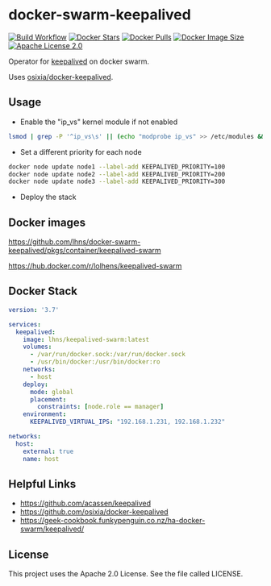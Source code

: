 # docker-swarm-keepalived

[![Build Workflow](https://github.com/LolHens/docker-swarm-keepalived/workflows/build/badge.svg)](https://github.com/LolHens/docker-swarm-keepalived/actions?query=workflow%3Abuild)
[![Docker Stars](https://img.shields.io/docker/stars/lolhens/keepalived-swarm)](https://hub.docker.com/r/lolhens/keepalived-swarm)
[![Docker Pulls](https://img.shields.io/docker/pulls/lolhens/keepalived-swarm)](https://hub.docker.com/r/lolhens/keepalived-swarm)
[![Docker Image Size](https://img.shields.io/docker/image-size/lolhens/keepalived-swarm)](https://hub.docker.com/r/lolhens/keepalived-swarm)
[![Apache License 2.0](https://img.shields.io/github/license/LolHens/docker-swarm-keepalived.svg?maxAge=3600)](https://www.apache.org/licenses/LICENSE-2.0)

Operator for [keepalived](https://github.com/acassen/keepalived) on docker swarm.

Uses [osixia/docker-keepalived](https://github.com/osixia/docker-keepalived).

## Usage

- Enable the "ip_vs" kernel module if not enabled
```sh
lsmod | grep -P '^ip_vs\s' || (echo "modprobe ip_vs" >> /etc/modules && modprobe ip_vs)
```
- Set a different priority for each node
```sh
docker node update node1 --label-add KEEPALIVED_PRIORITY=100
docker node update node2 --label-add KEEPALIVED_PRIORITY=200
docker node update node3 --label-add KEEPALIVED_PRIORITY=300
```
- Deploy the stack

## Docker images

https://github.com/lhns/docker-swarm-keepalived/pkgs/container/keepalived-swarm

https://hub.docker.com/r/lolhens/keepalived-swarm

## Docker Stack

```yml
version: '3.7'

services:
  keepalived:
    image: lhns/keepalived-swarm:latest
    volumes:
      - /var/run/docker.sock:/var/run/docker.sock
      - /usr/bin/docker:/usr/bin/docker:ro
    networks:
      - host
    deploy:
      mode: global
      placement:
        constraints: [node.role == manager]
    environment:
      KEEPALIVED_VIRTUAL_IPS: "192.168.1.231, 192.168.1.232"

networks:
  host:
    external: true
    name: host
```

## Helpful Links

- https://github.com/acassen/keepalived
- https://github.com/osixia/docker-keepalived
- https://geek-cookbook.funkypenguin.co.nz/ha-docker-swarm/keepalived/

## License

This project uses the Apache 2.0 License. See the file called LICENSE.
